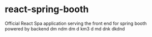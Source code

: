 # react-spring-booth
Official React Spa application serving the front end for spring booth powered by backend 
 dm ndm dm d km3 d  md dnk dkdnd
